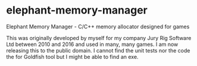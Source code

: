 # elephant-memory-manager
Elephant Memory Manager - C/C++ memory allocator designed for games

This was originally developed by myself for my company Jury Rig Software Ltd between 2010 and 2016 and used in many, many games.  I am now releasing this to the public domain.  I cannot find the unit tests nor the code the for Goldfish tool but I might be able to find an exe.  
